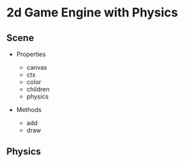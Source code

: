 # 2d Game Engine with Physics

## Scene

* Properties

  * canvas
  * ctx
  * color
  * children
  * physics

* Methods

  * add
  * draw


## Physics